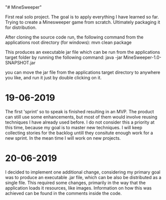 "# MineSweeper"

First real solo project.
The goal is to apply everything I have learned so far.
Trying to create a Minesweeper game from scratch.
Ultimately packaging it for distribution.

After cloning the source code run, the following command from the applications root directory (for windows):
mvn clean package

This produces an executable jar file which can be run from the applications target folder by running the following command: 
java -jar MineSweeper-1.0-SNAPSHOT.jar

you can move the jar file from the applications target directory to anywhere you like, and run it just by double clicking on it.

# 19-06-2019
The first 'sprint' so to speak is finished resulting in an MVP.
The product can still use some enhancements, but most of them would involve reusing techniques I have already used before.
I do not consider this a priority at this time, because my goal is to master new techniques. 
I will keep collecting stories for the backlog untill they consitute enough work for a new sprint.
In the mean time I will work on new projects.

# 20-06-2019
I decided to implement one additional change, considering my primary goal was to produce an executable .jar file, which can be also be distributed as a single file. This required some changes, primarily in the way that the application loads it resources, like images. Information on how this was achieved can be found in the comments inside the code.
